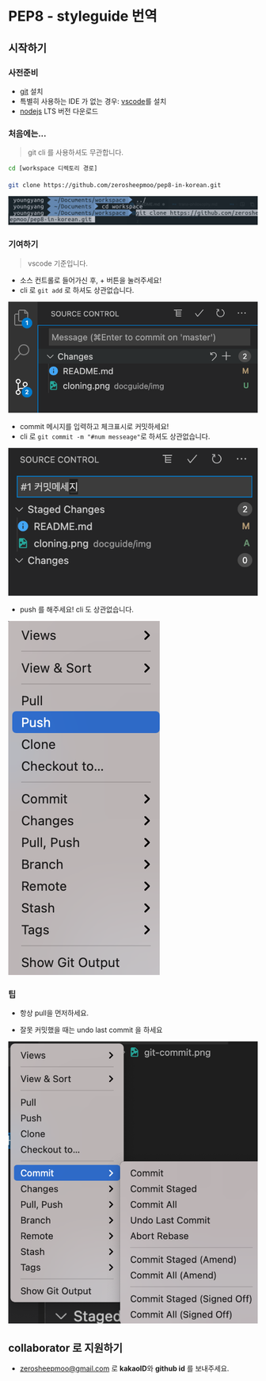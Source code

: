 # PEP8 - styleguide 번역

## 시작하기

### 사전준비

- [git](https://git-scm.com/downloads) 설치
- 특별히 사용하는 IDE 가 없는 경우: [vscode](https://code.visualstudio.com/)를 설치
- [nodejs](https://nodejs.org/en/) LTS 버전 다운로드

### 처음에는...

> git cli 를 사용하셔도 무관합니다.

```bash
cd [workspace 디렉토리 경로]

git clone https://github.com/zerosheepmoo/pep8-in-korean.git
```

![cloning](./docguide/img/cloning.png)

### 기여하기

> vscode 기준입니다.

- 소스 컨트롤로 들어가신 후, + 버튼을 눌러주세요!
- cli 로 `git add` 로 하셔도 상관없습니다.

![add](docguide/img/git-add.png)

- commit 메시지를 입력하고 체크표시로 커밋하세요!
- cli 로 `git commit -m "#num messeage"`로 하셔도 상관없습니다.

![commit](docguide/img/git-commit.png)

- push 를 해주세요! cli 도 상관없습니다.

![pull](docguide/img/git-push.png)

### 팁

- 항상 pull을 먼저하세요.

- 잘못 커밋했을 때는 undo last commit 을 하세요

![undo](docguide/img/git-undo-commit.png)

## collaborator 로 지원하기

- zerosheepmoo@gmail.com 로 **kakaoID**와 **github id** 를 보내주세요. 